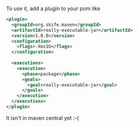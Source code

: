To use it, add a plugin to your pom like

``` xml
<plugin>
  <groupId>org.skife.maven</groupId>
  <artifactId>really-executable-jar</artifactId>
  <version>1.0.0</version>
  <configuration>
    <flags>-Xmx1G</flags>
  </configuration>
 
  <executions>
    <execution>
      <phase>package</phase>
      <goals>
        <goal>really-executable-jar</goal>
      </goals>
    </execution>
  </executions>
</plugin>
```

It isn't in maven central yet :-(
